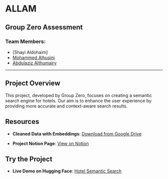 # ALLAM

## Group Zero Assessment
### Team Members:
- [Shayi Aldohaim]
- [Mohammed Alhusini](https://github.com/mohammed-Alhusini)
- [Abdulaziz Althumairy](https://github.com/Aziz-Th)



---

## Project Overview
This project, developed by Group Zero, focuses on creating a semantic search engine for hotels. Our aim is to enhance the user experience by providing more accurate and context-aware search results.

## Resources

- **Cleaned Data with Embeddings**: [Download from Google Drive](https://drive.google.com/file/d/19tENdH2TXN8yILOX3zSEyi8t-7pENgeW/view?usp=sharing)
  
- **Project Notion Page**: [View on Notion](https://www.notion.so/Group-0-Project-Semantic-Search-engine-for-Hotels-2b711f421db840fdab5adbaf4d20913d?pvs=4)

## Try the Project
- **Live Demo on Hugging Face**: [Hotel Semantic Search](https://huggingface.co/spaces/AzizTh/Hotel-Semantic-Search)
